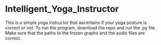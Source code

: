 # Intelligent_Yoga_Instructor
This is a simple yoga instructor that ascertains if your yoga posture is correct or not.
To run the program, download the repo and run the .py file. Make sure that the paths to the frozen graphs and the audio files are correct.
